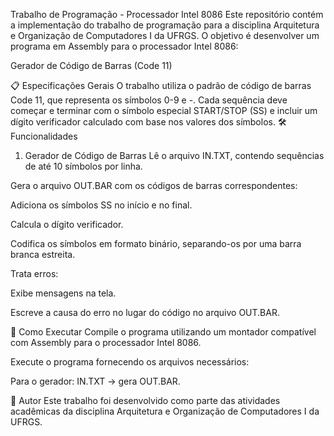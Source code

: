 Trabalho de Programação - Processador Intel 8086
Este repositório contém a implementação do trabalho de programação para a disciplina Arquitetura e Organização de Computadores I da UFRGS. O objetivo é desenvolver um programa em Assembly para o processador Intel 8086:

Gerador de Código de Barras (Code 11)

📋 Especificações Gerais
O trabalho utiliza o padrão de código de barras Code 11, que representa os símbolos 0-9 e -. Cada sequência deve começar e terminar com o símbolo especial START/STOP (SS) e incluir um dígito verificador calculado com base nos valores dos símbolos.
🛠️ Funcionalidades
1. Gerador de Código de Barras
Lê o arquivo IN.TXT, contendo sequências de até 10 símbolos por linha.

Gera o arquivo OUT.BAR com os códigos de barras correspondentes:

Adiciona os símbolos SS no início e no final.

Calcula o dígito verificador.

Codifica os símbolos em formato binário, separando-os por uma barra branca estreita.

Trata erros:

Exibe mensagens na tela.

Escreve a causa do erro no lugar do código no arquivo OUT.BAR.

🚀 Como Executar
Compile o programa utilizando um montador compatível com Assembly para o processador Intel 8086.

Execute o programa fornecendo os arquivos necessários:

Para o gerador: IN.TXT → gera OUT.BAR.

📝 Autor
Este trabalho foi desenvolvido como parte das atividades acadêmicas da disciplina Arquitetura e Organização de Computadores I da UFRGS.
